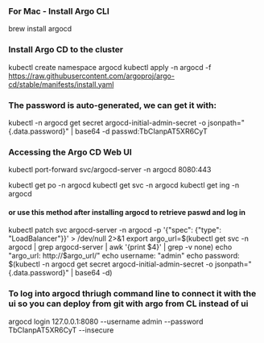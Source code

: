 ### For Mac - Install Argo CLI 
brew install argocd

### Install Argo CD to the cluster
kubectl create namespace argocd
kubectl apply -n argocd -f https://raw.githubusercontent.com/argoproj/argo-cd/stable/manifests/install.yaml

### The password is auto-generated, we can get it with:
kubectl -n argocd get secret argocd-initial-admin-secret -o jsonpath="{.data.password}" | base64 -d
passwd:TbCIanpAT5XR6CyT  

### Accessing the Argo CD Web UI
kubectl port-forward svc/argocd-server -n argocd 8080:443

kubectl get po -n argocd
kubectl get svc -n argocd
kubectl get ing -n argocd

#### or use this method after installing argocd to retrieve paswd and log in 
kubectl patch svc argocd-server -n argocd -p '{"spec": {"type": "LoadBalancer"}}' > /dev/null 2>&1 
export argo_url=$(kubectl get svc -n argocd | grep argocd-server | awk '{print $4}' | grep -v none)
echo "argo_url: http://$argo_url/"
echo username: "admin"
echo password: $(kubectl -n argocd get secret argocd-initial-admin-secret -o jsonpath="{.data.password}" | base64 -d)

### To log into argocd thriugh command line to connect it with the ui so you can deploy from git with argo from CL instead of ui
argocd login 127.0.0.1:8080 --username admin --password TbCIanpAT5XR6CyT --insecure